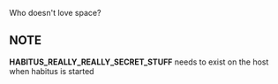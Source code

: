 Who doesn't love space?

## NOTE
**HABITUS_REALLY_REALLY_SECRET_STUFF** needs to exist on the host when habitus is started
